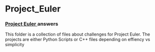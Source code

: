 # Project_Euler
### <a href="https://projecteuler.net/" target="_">Project Euler </a>answers
This folder is a collection of files about challenges for Project Euler.
The projects are either Python Scripts or C++ files depending on effiency vs simplicity

